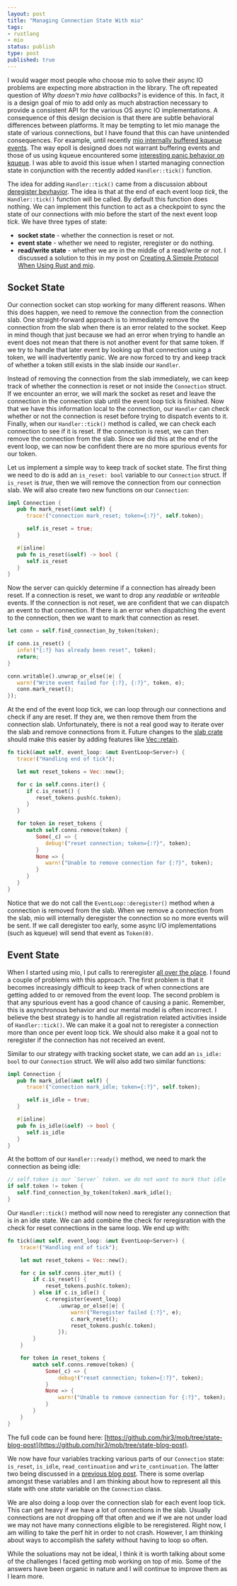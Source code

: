 ```yaml
---
layout: post
title: "Managing Connection State With mio"
tags:
- rustlang
- mio
status: publish
type: post
published: true
---
```


I would wager most people who choose mio to solve their async IO problems are expecting more abstraction in the library. The oft repeated question of _Why doesn't mio have callbacks?_ is evidence of this. In fact, it is a design goal of mio to add only as much abstraction necessary to provide a consistent API for the various OS async IO implementations. A consequence of this design decision is that there are subtle behavioral differences between platforms. It may be tempting to let mio manage the state of various connections, but I have found that this can have unintended consequences. For example, until recently [mio internally buffered kqueue events][mio-pull-270]. The way epoll is designed does not warrant buffering events and those of us using kqueue encountered some [interesting panic behavior on kqueue][mio-pull-256]. I was able to avoid this issue when I started managing connection state in conjunction with the recently added `Handler::tick()` function.

The idea for adding `Handler::tick()` came from a discussion abbout [deregister bevhavior][mio-issue-219]. The idea is that at the end of each event loop _tick_, the `Handler::tick()` function will be called. By default this function does nothing. We can implement this function to act as a checkpoint to sync the state of our connections with mio before the start of the next event loop _tick_. We have three types of state:

   * **socket state** - whether the connection is reset or not.
   * **event state** - whether we need to register, reregister or do nothing.
   * **read/write state** - whether we are in the middle of a read/write or not. I discussed a solution to this in my post on [Creating A Simple Protocol When Using Rust and mio][Creating A Simple Protocol When Using Rust and mio].

## Socket State

Our connection socket can stop working for many different reasons. When this does happen, we need to remove the connection from the connection slab. One straight-forward approach is to immediately remove the connection from the slab when there is an error related to the socket. Keep in mind though that just because we had an error when trying to handle an event does not mean that there is not another event for that same token. If we try to handle that later event by looking up that connection using a token, we will inadvertently panic. We are now forced to try and keep track of whether a token still exists in the slab inside our `Handler`.

Instead of removing the connection from the slab immediately, we can keep track of whether the connection is reset or not inside the `Connection` struct. If we encounter an error, we will mark the socket as reset and leave the connection in the connection slab until the event loop tick is finished. Now that we have this information local to the connection, our `Handler` can check whether or not the connection is reset before trying to dispatch events to it. Finally, when our `Handler::tick()` method is called, we can check each connection to see if it is reset. If the connection is reset, we can then remove the connection from the slab. Since we did this at the end of the event loop, we can now be confident there are no more spurious events for our token.

Let us implement a simple way to keep track of socket state. The first thing we need to do is add an `is_reset: bool` variable to our `Connection` struct. If `is_reset` is _true_, then we will remove the connection from our connection slab. We will also create two new functions on our `Connection`:

```rust
impl Connection {
   pub fn mark_reset(&mut self) {
      trace!("connection mark_reset; token={:?}", self.token);

      self.is_reset = true;
   }

   #[inline]
   pub fn is_reset(&self) -> bool {
      self.is_reset
   }
}
```

Now the server can quickly determine if a connection has already been reset. If a connection is reset, we want to drop any _readable_ or _writeable_ events. If the connection is not reset, we are confident that we can dispatch an event to that connection. If there is an error when dispatching the event to the connection, then we want to mark that connection as reset.

```rust
let conn = self.find_connection_by_token(token);

if conn.is_reset() {
   info!("{:?} has already been reset", token);
   return;
}

conn.writable().unwrap_or_else(|e| {
   warn!("Write event failed for {:?}, {:?}", token, e);
   conn.mark_reset();
});
```

At the end of the event loop tick, we can loop through our connections and check if any are reset. If they are, we then remove them from the connection slab. Unfortunately, there is not a real good way to iterate over the slab and remove connections from it. Future changes to the [slab crate][slab crate] should make this easier by adding features like [Vec::retain][Vec::retain].

```rust
fn tick(&mut self, event_loop: &mut EventLoop<Server>) {
   trace!("Handling end of tick");

   let mut reset_tokens = Vec::new();

   for c in self.conns.iter() {
      if c.is_reset() {
         reset_tokens.push(c.token);
      }
   }

   for token in reset_tokens {
      match self.conns.remove(token) {
         Some(_c) => {
            debug!("reset connection; token={:?}", token);
         }
         None => {
            warn!("Unable to remove connection for {:?}", token);
         }
      }
   }
}
```

Notice that we do not call the `EventLoop::deregister()` method when a connection is removed from the slab. When we remove a connection from the slab, mio will internally deregister the connection so no more events will be sent. If we call deregister too early, some async I/O implementations (such as kqueue) will send that event as `Token(0)`.

## Event State

When I started using mio, I put calls to rereregister [all over the place][multi-echo-code]. I found a couple of problems with this approach. The first problem is that it becomes increasingly difficult to keep track of when connections are getting added to or removed from the event loop. The second problem is that any spurious event has a good chance of causing a panic. Remember, this is asynchronous behavior and our mental model is often incorrect. I believe the best strategy is to handle all registration related activities inside of `Handler::tick()`. We can make it a goal not to reregister a connection more than once per event loop tick. We should also make it a goal not to reregister if the connection has not received an event.

Similar to our strategy with tracking socket state, we can add an `is_idle: bool` to our `Connection` struct. We will also add two similar functions:

```rust
impl Connection {
   pub fn mark_idle(&mut self) {
      trace!("connection mark_idle; token={:?}", self.token);

      self.is_idle = true;
   }

   #[inline]
   pub fn is_idle(&self) -> bool {
      self.is_idle
   }
}
```

At the bottom of our `Handler::ready()` method, we need to mark the connection as being idle:

```rust
// self.token is our `Server` token. we do not want to mark that idle
if self.token != token {
   self.find_connection_by_token(token).mark_idle();
}
```

Our `Handler::tick()` method will now need to reregister any connection that is in an idle state. We can add combine the check for reregisration with the check for reset connections in the same loop. We end up with:

```rust
fn tick(&mut self, event_loop: &mut EventLoop<Server>) {
    trace!("Handling end of tick");

    let mut reset_tokens = Vec::new();

    for c in self.conns.iter_mut() {
        if c.is_reset() {
            reset_tokens.push(c.token);
        } else if c.is_idle() {
            c.reregister(event_loop)
                .unwrap_or_else(|e| {
                    warn!("Reregister failed {:?}", e);
                    c.mark_reset();
                    reset_tokens.push(c.token);
                });
        }
    }

    for token in reset_tokens {
        match self.conns.remove(token) {
            Some(_c) => {
                debug!("reset connection; token={:?}", token);
            }
            None => {
                warn!("Unable to remove connection for {:?}", token);
            }
        }
    }
}
```

The full code can be found here: [https://github.com/hjr3/mob/tree/state-blog-post](https://github.com/hjr3/mob/tree/state-blog-post).

We now have four variables tracking various parts of our `Connection` state: `is_reset`, `is_idle`, `read_continuation` and `write_continuation`. The latter two being discussed in a [previous blog post][Creating A Simple Protocol When Using Rust and mio]. There is some overlap amongst these variables and I am thinking about how to represent all this state with one _state_ variable on the `Connection` class.

We are also doing a loop over the connection slab for each event loop tick. This can get heavy if we have a lot of connections in the slab. Usually connections are not dropping off that often and we if we are not under load we may not have many connections eligible to be reregistered. Right now, I am willing to take the perf hit in order to not crash. However, I am thinking about ways to accomplish the safety without having to loop so often.

While the soluations may not be ideal, I think it is worth talking about some of the challenges I faced getting mob working on top of mio. Some of the answers have been organic in nature and I will continue to improve them as I learn more.

[mio-pull-256]: https://github.com/carllerche/mio/pull/265
[mio-pull-270]: https://github.com/carllerche/mio/pull/270
[mio-issue-219]: https://github.com/carllerche/mio/issues/219
[multi-echo-code]: https://github.com/hjr3/mob/blob/multi-echo-blog-post/src/main.rs
[Creating A Simple Protocol When Using Rust and mio]: /2015/09/12/creating-a-simple-protocol-when-using-rust-and-mio.html
[slab crate]: https://github.com/carllerche/slab
[Vec::retain]: https://doc.rust-lang.org/nightly/collections/vec/struct.Vec.html#method.retain
